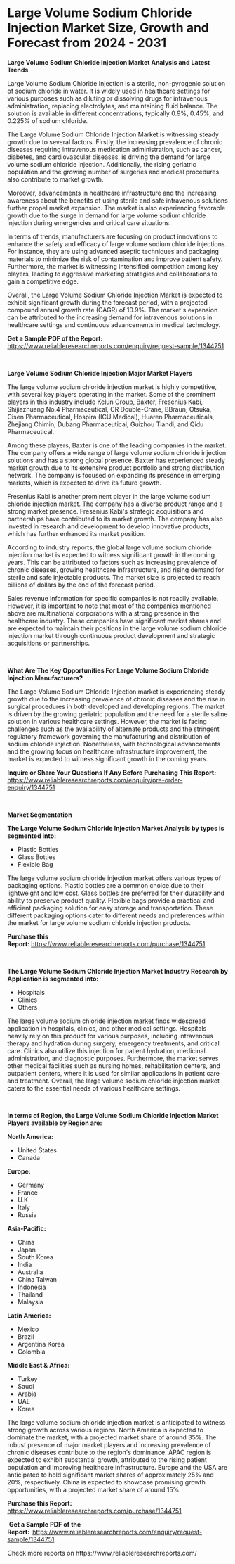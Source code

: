 <p><h1>Large Volume Sodium Chloride Injection Market Size, Growth and Forecast from 2024 - 2031</h1></p><p><strong>Large Volume Sodium Chloride Injection Market Analysis and Latest Trends</strong></p>
<p><p>Large Volume Sodium Chloride Injection is a sterile, non-pyrogenic solution of sodium chloride in water. It is widely used in healthcare settings for various purposes such as diluting or dissolving drugs for intravenous administration, replacing electrolytes, and maintaining fluid balance. The solution is available in different concentrations, typically 0.9%, 0.45%, and 0.225% of sodium chloride.</p><p>The Large Volume Sodium Chloride Injection Market is witnessing steady growth due to several factors. Firstly, the increasing prevalence of chronic diseases requiring intravenous medication administration, such as cancer, diabetes, and cardiovascular diseases, is driving the demand for large volume sodium chloride injection. Additionally, the rising geriatric population and the growing number of surgeries and medical procedures also contribute to market growth.</p><p>Moreover, advancements in healthcare infrastructure and the increasing awareness about the benefits of using sterile and safe intravenous solutions further propel market expansion. The market is also experiencing favorable growth due to the surge in demand for large volume sodium chloride injection during emergencies and critical care situations.</p><p>In terms of trends, manufacturers are focusing on product innovations to enhance the safety and efficacy of large volume sodium chloride injections. For instance, they are using advanced aseptic techniques and packaging materials to minimize the risk of contamination and improve patient safety. Furthermore, the market is witnessing intensified competition among key players, leading to aggressive marketing strategies and collaborations to gain a competitive edge.</p><p>Overall, the Large Volume Sodium Chloride Injection Market is expected to exhibit significant growth during the forecast period, with a projected compound annual growth rate (CAGR) of 10.9%. The market's expansion can be attributed to the increasing demand for intravenous solutions in healthcare settings and continuous advancements in medical technology.</p></p>
<p><strong>Get a Sample PDF of the Report:&nbsp;</strong> <a href="https://www.reliableresearchreports.com/enquiry/request-sample/1344751">https://www.reliableresearchreports.com/enquiry/request-sample/1344751</a></p>
<p>&nbsp;</p>
<p><strong>Large Volume Sodium Chloride Injection Major Market Players</strong></p>
<p><p>The large volume sodium chloride injection market is highly competitive, with several key players operating in the market. Some of the prominent players in this industry include Kelun Group, Baxter, Fresenius Kabi, Shijiazhuang No.4 Pharmaceutical, CR Double-Crane, BBraun, Otsuka, Cisen Pharmaceutical, Hospira (ICU Medical), Huaren Pharmaceuticals, Zhejiang Chimin, Dubang Pharmaceutical, Guizhou Tiandi, and Qidu Pharmaceutical.</p><p>Among these players, Baxter is one of the leading companies in the market. The company offers a wide range of large volume sodium chloride injection solutions and has a strong global presence. Baxter has experienced steady market growth due to its extensive product portfolio and strong distribution network. The company is focused on expanding its presence in emerging markets, which is expected to drive its future growth.</p><p>Fresenius Kabi is another prominent player in the large volume sodium chloride injection market. The company has a diverse product range and a strong market presence. Fresenius Kabi's strategic acquisitions and partnerships have contributed to its market growth. The company has also invested in research and development to develop innovative products, which has further enhanced its market position.</p><p>According to industry reports, the global large volume sodium chloride injection market is expected to witness significant growth in the coming years. This can be attributed to factors such as increasing prevalence of chronic diseases, growing healthcare infrastructure, and rising demand for sterile and safe injectable products. The market size is projected to reach billions of dollars by the end of the forecast period.</p><p>Sales revenue information for specific companies is not readily available. However, it is important to note that most of the companies mentioned above are multinational corporations with a strong presence in the healthcare industry. These companies have significant market shares and are expected to maintain their positions in the large volume sodium chloride injection market through continuous product development and strategic acquisitions or partnerships.</p></p>
<p>&nbsp;</p>
<p><strong>What Are The Key Opportunities For Large Volume Sodium Chloride Injection Manufacturers?</strong></p>
<p><p>The Large Volume Sodium Chloride Injection market is experiencing steady growth due to the increasing prevalence of chronic diseases and the rise in surgical procedures in both developed and developing regions. The market is driven by the growing geriatric population and the need for a sterile saline solution in various healthcare settings. However, the market is facing challenges such as the availability of alternate products and the stringent regulatory framework governing the manufacturing and distribution of sodium chloride injection. Nonetheless, with technological advancements and the growing focus on healthcare infrastructure improvement, the market is expected to witness significant growth in the coming years.</p></p>
<p><strong>Inquire or Share Your Questions If Any Before Purchasing This Report:</strong> <a href="https://www.reliableresearchreports.com/enquiry/pre-order-enquiry/1344751">https://www.reliableresearchreports.com/enquiry/pre-order-enquiry/1344751</a></p>
<p>&nbsp;</p>
<p><strong>Market Segmentation</strong></p>
<p><strong>The Large Volume Sodium Chloride Injection Market Analysis by types is segmented into:</strong></p>
<p><ul><li>Plastic Bottles</li><li>Glass Bottles</li><li>Flexible Bag</li></ul></p>
<p><p>The large volume sodium chloride injection market offers various types of packaging options. Plastic bottles are a common choice due to their lightweight and low cost. Glass bottles are preferred for their durability and ability to preserve product quality. Flexible bags provide a practical and efficient packaging solution for easy storage and transportation. These different packaging options cater to different needs and preferences within the market for large volume sodium chloride injection products.</p></p>
<p><strong>Purchase this Report:&nbsp;</strong><a href="https://www.reliableresearchreports.com/purchase/1344751">https://www.reliableresearchreports.com/purchase/1344751</a></p>
<p>&nbsp;</p>
<p><strong>The Large Volume Sodium Chloride Injection Market Industry Research by Application is segmented into:</strong></p>
<p><ul><li>Hospitals</li><li>Clinics</li><li>Others</li></ul></p>
<p><p>The large volume sodium chloride injection market finds widespread application in hospitals, clinics, and other medical settings. Hospitals heavily rely on this product for various purposes, including intravenous therapy and hydration during surgery, emergency treatments, and critical care. Clinics also utilize this injection for patient hydration, medicinal administration, and diagnostic purposes. Furthermore, the market serves other medical facilities such as nursing homes, rehabilitation centers, and outpatient centers, where it is used for similar applications in patient care and treatment. Overall, the large volume sodium chloride injection market caters to the essential needs of various healthcare settings.</p></p>
<p>&nbsp;</p>
<p><strong>In terms of Region, the Large Volume Sodium Chloride Injection Market Players available by Region are:</strong></p>
<p>
    <p> <strong> North America: </strong>
        <ul>
            <li>United States</li>
            <li>Canada</li>
        </ul>
        </p> 
    <p> <strong> Europe: </strong>
        <ul>
            <li>Germany</li>
            <li>France</li>
            <li>U.K.</li>
            <li>Italy</li>
            <li>Russia</li>
        </ul>
        </p> 
    <p> <strong> Asia-Pacific: </strong>
        <ul>
            <li>China</li>
            <li>Japan</li>
            <li>South Korea</li>
            <li>India</li>
            <li>Australia</li>
            <li>China Taiwan</li>
            <li>Indonesia</li>
            <li>Thailand</li>
            <li>Malaysia</li>
        </ul>
        </p> 
    <p> <strong> Latin America: </strong>
        <ul>
            <li>Mexico</li>
            <li>Brazil</li>
            <li>Argentina Korea</li>
            <li>Colombia</li>
        </ul>
        </p> 
    <p> <strong> Middle East & Africa: </strong>
        <ul>
            <li>Turkey</li>
            <li>Saudi</li>
            <li>Arabia</li>
            <li>UAE</li>
            <li>Korea</li>
        </ul>
    </p>
    </p>
<p><p>The large volume sodium chloride injection market is anticipated to witness strong growth across various regions. North America is expected to dominate the market, with a projected market share of around 35%. The robust presence of major market players and increasing prevalence of chronic diseases contribute to the region's dominance. APAC region is expected to exhibit substantial growth, attributed to the rising patient population and improving healthcare infrastructure. Europe and the USA are anticipated to hold significant market shares of approximately 25% and 20%, respectively. China is expected to showcase promising growth opportunities, with a projected market share of around 15%.</p></p>
<p><strong>Purchase this Report: </strong><a href="https://www.reliableresearchreports.com/purchase/1344751">https://www.reliableresearchreports.com/purchase/1344751</a></p>
<p>&nbsp;<strong>Get a Sample PDF of the Report:&nbsp;&nbsp;</strong><a href="https://www.reliableresearchreports.com/enquiry/request-sample/1344751">https://www.reliableresearchreports.com/enquiry/request-sample/1344751</a></p>
<p><strong></strong></p>
<p>Check more reports on https://www.reliableresearchreports.com/</p>